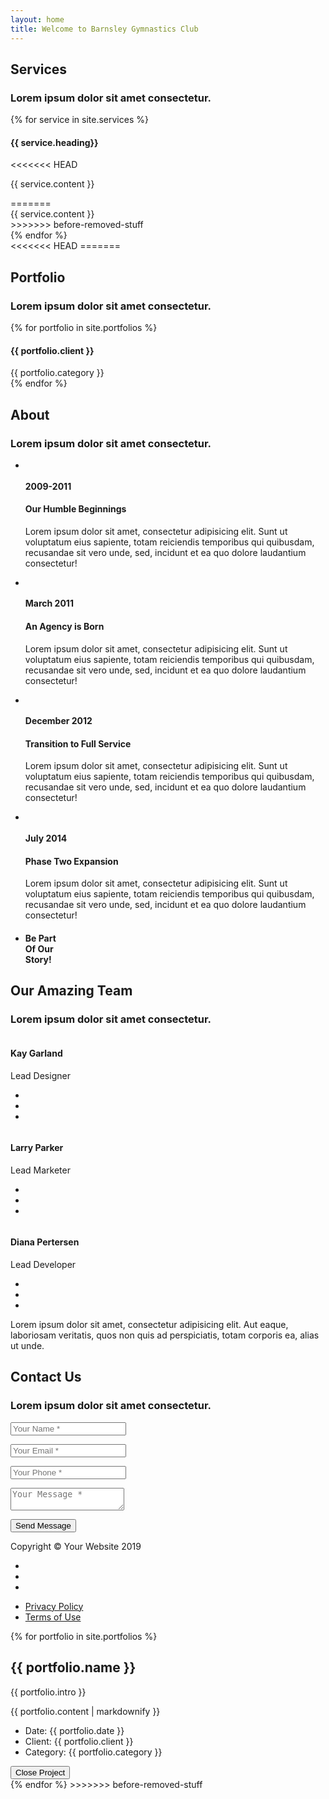 ```yaml
---
layout: home
title: Welcome to Barnsley Gymnastics Club
---
```

  <section class="page-section" id="services">
    <div class="container">
      <div class="row">
        <div class="col-lg-12 text-center">
          <h2 class="section-heading text-uppercase">Services</h2>
          <h3 class="section-subheading text-muted">Lorem ipsum dolor sit amet consectetur.</h3>
        </div>
      </div>
      <div class="row text-center">
        {% for service in site.services %}
        <div class="col-md-4">
            <span class="fa-stack fa-4x">
                <i class="fas fa-circle fa-stack-2x text-primary"></i>
                <i class="fas fa-{{ service.fa_icon }} fa-stack-1x fa-inverse"></i>
            </span>
            <h4 class="service-heading">{{ service.heading}}</h4>
<<<<<<< HEAD
            <p class="text-muted">
                    {{ service.content }}
            </p>
=======
            <div class="text-muted">
                    {{ service.content }}
            </div>
>>>>>>> before-removed-stuff
        </div>
        {% endfor %}
      </div>
    </div>
  </section>
<<<<<<< HEAD
=======

  <section class="bg-light page-section" id="portfolio">
    <div class="container">
      <div class="row">
        <div class="col-lg-12 text-center">
          <h2 class="section-heading text-uppercase">Portfolio</h2>
          <h3 class="section-subheading text-muted">Lorem ipsum dolor sit amet consectetur.</h3>
        </div>
      </div>
      <div class="row">
        {% for portfolio in site.portfolios %}
        <div class="col-md-4 col-sm-6 portfolio-item">
          <a class="portfolio-link" data-toggle="modal" href="#portfolio{{ portfolio.client }}">
            <div class="portfolio-hover">
              <div class="portfolio-hover-content">
                <i class="fas fa-plus fa-3x"></i>
              </div>
            </div>
            <img class="img-fluid" src="assets/img/portfolio/{{ portfolio.thumbnail }}" alt="">
          </a>
          <div class="portfolio-caption">
            <h4>{{ portfolio.client }}</h4>
            <div class="text-muted">{{ portfolio.category }}</div>
          </div>
        </div>
        {% endfor %}
      </div>
    </div>
  </section>

  <section class="page-section" id="about">
    <div class="container">
      <div class="row">
        <div class="col-lg-12 text-center">
          <h2 class="section-heading text-uppercase">About</h2>
          <h3 class="section-subheading text-muted">Lorem ipsum dolor sit amet consectetur.</h3>
        </div>
      </div>
      <div class="row">
        <div class="col-lg-12">
          <ul class="timeline">
            <li>
              <div class="timeline-image">
                <img class="rounded-circle img-fluid" src="assets/img/about/1.jpg" alt="">
              </div>
              <div class="timeline-panel">
                <div class="timeline-heading">
                  <h4>2009-2011</h4>
                  <h4 class="subheading">Our Humble Beginnings</h4>
                </div>
                <div class="timeline-body">
                  <p class="text-muted">Lorem ipsum dolor sit amet, consectetur adipisicing elit. Sunt ut voluptatum eius sapiente, totam reiciendis temporibus qui quibusdam, recusandae sit vero unde, sed, incidunt et ea quo dolore laudantium consectetur!</p>
                </div>
              </div>
            </li>
            <li class="timeline-inverted">
              <div class="timeline-image">
                <img class="rounded-circle img-fluid" src="assets/img/about/2.jpg" alt="">
              </div>
              <div class="timeline-panel">
                <div class="timeline-heading">
                  <h4>March 2011</h4>
                  <h4 class="subheading">An Agency is Born</h4>
                </div>
                <div class="timeline-body">
                  <p class="text-muted">Lorem ipsum dolor sit amet, consectetur adipisicing elit. Sunt ut voluptatum eius sapiente, totam reiciendis temporibus qui quibusdam, recusandae sit vero unde, sed, incidunt et ea quo dolore laudantium consectetur!</p>
                </div>
              </div>
            </li>
            <li>
              <div class="timeline-image">
                <img class="rounded-circle img-fluid" src="assets/img/about/3.jpg" alt="">
              </div>
              <div class="timeline-panel">
                <div class="timeline-heading">
                  <h4>December 2012</h4>
                  <h4 class="subheading">Transition to Full Service</h4>
                </div>
                <div class="timeline-body">
                  <p class="text-muted">Lorem ipsum dolor sit amet, consectetur adipisicing elit. Sunt ut voluptatum eius sapiente, totam reiciendis temporibus qui quibusdam, recusandae sit vero unde, sed, incidunt et ea quo dolore laudantium consectetur!</p>
                </div>
              </div>
            </li>
            <li class="timeline-inverted">
              <div class="timeline-image">
                <img class="rounded-circle img-fluid" src="assets/img/about/4.jpg" alt="">
              </div>
              <div class="timeline-panel">
                <div class="timeline-heading">
                  <h4>July 2014</h4>
                  <h4 class="subheading">Phase Two Expansion</h4>
                </div>
                <div class="timeline-body">
                  <p class="text-muted">Lorem ipsum dolor sit amet, consectetur adipisicing elit. Sunt ut voluptatum eius sapiente, totam reiciendis temporibus qui quibusdam, recusandae sit vero unde, sed, incidunt et ea quo dolore laudantium consectetur!</p>
                </div>
              </div>
            </li>
            <li class="timeline-inverted">
              <div class="timeline-image">
                <h4>Be Part
                  <br>Of Our
                  <br>Story!</h4>
              </div>
            </li>
          </ul>
        </div>
      </div>
    </div>
  </section>

  <section class="bg-light page-section" id="team">
    <div class="container">
      <div class="row">
        <div class="col-lg-12 text-center">
          <h2 class="section-heading text-uppercase">Our Amazing Team</h2>
          <h3 class="section-subheading text-muted">Lorem ipsum dolor sit amet consectetur.</h3>
        </div>
      </div>
      <div class="row">
        <div class="col-sm-4">
          <div class="team-member">
            <img class="mx-auto rounded-circle" src="assets/img/team/1.jpg" alt="">
            <h4>Kay Garland</h4>
            <p class="text-muted">Lead Designer</p>
            <ul class="list-inline social-buttons">
              <li class="list-inline-item">
                <a href="#">
                  <i class="fab fa-twitter"></i>
                </a>
              </li>
              <li class="list-inline-item">
                <a href="#">
                  <i class="fab fa-facebook-f"></i>
                </a>
              </li>
              <li class="list-inline-item">
                <a href="#">
                  <i class="fab fa-linkedin-in"></i>
                </a>
              </li>
            </ul>
          </div>
        </div>
        <div class="col-sm-4">
          <div class="team-member">
            <img class="mx-auto rounded-circle" src="assets/img/team/2.jpg" alt="">
            <h4>Larry Parker</h4>
            <p class="text-muted">Lead Marketer</p>
            <ul class="list-inline social-buttons">
              <li class="list-inline-item">
                <a href="#">
                  <i class="fab fa-twitter"></i>
                </a>
              </li>
              <li class="list-inline-item">
                <a href="#">
                  <i class="fab fa-facebook-f"></i>
                </a>
              </li>
              <li class="list-inline-item">
                <a href="#">
                  <i class="fab fa-linkedin-in"></i>
                </a>
              </li>
            </ul>
          </div>
        </div>
        <div class="col-sm-4">
          <div class="team-member">
            <img class="mx-auto rounded-circle" src="assets/img/team/3.jpg" alt="">
            <h4>Diana Pertersen</h4>
            <p class="text-muted">Lead Developer</p>
            <ul class="list-inline social-buttons">
              <li class="list-inline-item">
                <a href="#">
                  <i class="fab fa-twitter"></i>
                </a>
              </li>
              <li class="list-inline-item">
                <a href="#">
                  <i class="fab fa-facebook-f"></i>
                </a>
              </li>
              <li class="list-inline-item">
                <a href="#">
                  <i class="fab fa-linkedin-in"></i>
                </a>
              </li>
            </ul>
          </div>
        </div>
      </div>
      <div class="row">
        <div class="col-lg-8 mx-auto text-center">
          <p class="large text-muted">Lorem ipsum dolor sit amet, consectetur adipisicing elit. Aut eaque, laboriosam veritatis, quos non quis ad perspiciatis, totam corporis ea, alias ut unde.</p>
        </div>
      </div>
    </div>
  </section>

  <section class="page-section" id="contact">
    <div class="container">
      <div class="row">
        <div class="col-lg-12 text-center">
          <h2 class="section-heading text-uppercase">Contact Us</h2>
          <h3 class="section-subheading text-muted">Lorem ipsum dolor sit amet consectetur.</h3>
        </div>
      </div>
      <div class="row">
        <div class="col-lg-12">
          <form id="contactForm" name="sentMessage" novalidate="novalidate">
            <div class="row">
              <div class="col-md-6">
                <div class="form-group">
                  <input class="form-control" id="name" type="text" placeholder="Your Name *" required="required" data-validation-required-message="Please enter your name.">
                  <p class="help-block text-danger"></p>
                </div>
                <div class="form-group">
                  <input class="form-control" id="email" type="email" placeholder="Your Email *" required="required" data-validation-required-message="Please enter your email address.">
                  <p class="help-block text-danger"></p>
                </div>
                <div class="form-group">
                  <input class="form-control" id="phone" type="tel" placeholder="Your Phone *" required="required" data-validation-required-message="Please enter your phone number.">
                  <p class="help-block text-danger"></p>
                </div>
              </div>
              <div class="col-md-6">
                <div class="form-group">
                  <textarea class="form-control" id="message" placeholder="Your Message *" required="required" data-validation-required-message="Please enter a message."></textarea>
                  <p class="help-block text-danger"></p>
                </div>
              </div>
              <div class="clearfix"></div>
              <div class="col-lg-12 text-center">
                <div id="success"></div>
                <button id="sendMessageButton" class="btn btn-primary btn-xl text-uppercase" type="submit">Send Message</button>
              </div>
            </div>
          </form>
        </div>
      </div>
    </div>
  </section>

  <footer class="footer">
    <div class="container">
      <div class="row align-items-center">
        <div class="col-md-4">
          <span class="copyright">Copyright &copy; Your Website 2019</span>
        </div>
        <div class="col-md-4">
          <ul class="list-inline social-buttons">
            <li class="list-inline-item">
              <a href="#">
                <i class="fab fa-twitter"></i>
              </a>
            </li>
            <li class="list-inline-item">
              <a href="#">
                <i class="fab fa-facebook-f"></i>
              </a>
            </li>
            <li class="list-inline-item">
              <a href="#">
                <i class="fab fa-linkedin-in"></i>
              </a>
            </li>
          </ul>
        </div>
        <div class="col-md-4">
          <ul class="list-inline quicklinks">
            <li class="list-inline-item">
              <a href="#">Privacy Policy</a>
            </li>
            <li class="list-inline-item">
              <a href="#">Terms of Use</a>
            </li>
          </ul>
        </div>
      </div>
    </div>
  </footer>

{% for portfolio in site.portfolios %}
  <div class="portfolio-modal modal fade" id="portfolio{{ portfolio.client }}" tabindex="-1" role="dialog" aria-hidden="true">
    <div class="modal-dialog">
      <div class="modal-content">
        <div class="close-modal" data-dismiss="modal">
          <div class="lr">
            <div class="rl"></div>
          </div>
        </div>
        <div class="container">
          <div class="row">
            <div class="col-lg-8 mx-auto">
              <div class="modal-body">
                <!-- Project Details Go Here -->
                <h2 class="text-uppercase">{{ portfolio.name }}</h2>
                <p class="item-intro text-muted">{{ portfolio.intro }}</p>
                <img class="img-fluid d-block mx-auto" src="assets/img/portfolio/{{ portfolio.full_image }}" alt="">
                <div>{{ portfolio.content | markdownify }}</div>
                <ul class="list-inline">
                  <li>Date: {{ portfolio.date }}</li>
                  <li>Client: {{ portfolio.client }}</li>
                  <li>Category: {{ portfolio.category }}</li>
                </ul>
                <button class="btn btn-primary" data-dismiss="modal" type="button">
                  <i class="fas fa-times"></i>
                  Close Project</button>
              </div>
            </div>
          </div>
        </div>
      </div>
    </div>
  </div>
{% endfor %}
  </div>
>>>>>>> before-removed-stuff
